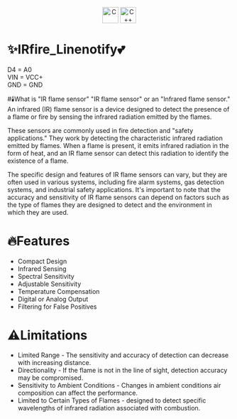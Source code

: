 
<p align="center"><a href="https://docs.microsoft.com/en-us/cpp/?view=msvc-170" target="_blank" rel="noreferrer"><img src="https://raw.githubusercontent.com/danielcranney/readme-generator/main/public/icons/skills/c-colored.svg" width="36" height="36" alt="C" /></a>
<a href="https://docs.microsoft.com/en-us/cpp/?view=msvc-170" target="_blank" rel="noreferrer"><img src="https://raw.githubusercontent.com/danielcranney/readme-generator/main/public/icons/skills/cplusplus-colored.svg" width="36" height="36" alt="C++" /></a></p>

# ✨IRfire_Linenotify💕
D4 = A0                                                                                                                                                                                                                       
VIN = VCC+   
GND = GND

#🕯️What is "IR flame sensor" 
"IR flame sensor" or an "Infrared flame sensor." An infrared (IR) flame sensor is a device designed to detect the presence of a flame or fire by sensing the infrared radiation emitted by the flames.

These sensors are commonly used in fire detection and "safety applications." They work by detecting the characteristic infrared radiation emitted by flames. When a flame is present, it emits infrared radiation in the form of heat, and an IR flame sensor can detect this radiation to identify the existence of a flame.

The specific design and features of IR flame sensors can vary, but they are often used in various systems, including fire alarm systems, gas detection systems, and industrial safety applications. It's important to note that the accuracy and sensitivity of IR flame sensors can depend on factors such as the type of flames they are designed to detect and the environment in which they are used.

# 🔥Features
- Compact Design
- Infrared Sensing
- Spectral Sensitivity
- Adjustable Sensitivity
- Temperature Compensation
- Digital or Analog Output
- Filtering for False Positives

# ⚠️Limitations
- Limited Range - The sensitivity and accuracy of detection can decrease with increasing distance.
- Directionality - If the flame is not in the line of sight, detection accuracy may be compromised.
- Sensitivity to Ambient Conditions - Changes in ambient conditions air composition can affect the performance.
- Limited to Certain Types of Flames - designed to detect specific wavelengths of infrared radiation associated with combustion.
